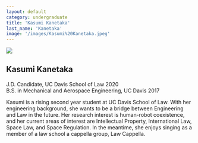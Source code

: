 ```yaml
---
layout: default
category: undergraduate
title: 'Kasumi Kanetaka'
last_name: 'Kanetaka'
image: '/images/Kasumi%20Kanetaka.jpeg'
---
```


<img src="{{ page.image }}">

<h2 class="team-title">Kasumi Kanetaka</h2>
<h4 class="team-position"></h4>
<p>J.D. Candidate, UC Davis School of Law 2020<br>
B.S. in Mechanical and Aerospace Engineering, UC Davis 2017</p> 

<p>Kasumi is a rising second year student at UC Davis School of Law. With her engineering background, she wants to be a bridge between Engineering and Law in the future. Her research interest is human-robot coexistence, and her current areas of interest are Intellectual Property, International Law, Space Law, and Space Regulation. In the meantime, she enjoys singing as a member of a law school a cappella group, Law Cappella.</p>
<ul class="team-member-other-info"></ul>
